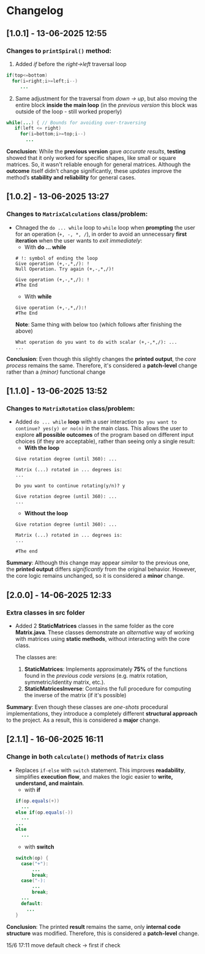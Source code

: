 # Changelog
## [1.0.1] - 13-06-2025 12:55
### Changes to `printSpiral()` method:
1. Added *if* before the *right->left* traversal loop 
```java
if(top<=bottom) 
  for(i=right;i>=left;i--) 
     ...
```
2. Same adjustment for the traversal from *down -> up*, but also moving the entire block **inside the main loop** (in the *previous version* this block was outside of the loop - still worked properly)
```java
while(...) { // Bounds for avoiding over-traversing           
   if(left <= right)
     for(i=bottom;i>=top;i--) 
       ...
```
**Conclusion**: While the **previous version** gave *accurate results*, **testing** showed that it only worked for specific shapes, like small or square matrices. So, it wasn't reliable enough for general matrices. Although the **outcome** itself didn’t change significantly, these *updates* improve the method’s **stability and reliability** for general cases.
  
## [1.0.2] - 13-06-2025 13:27
### Changes to `MatrixCalculations` class/problem:
- Chnaged the `do ... while` loop to `while` loop when **prompting** the user for an operation (`+, -, *, /`), in order to avoid an unnecessary **first iteration** when the user wants to *exit immediately*:
  - With **do ... while**
  ```
  # !: symbol of ending the loop
  Give operation (+,-,*,/): !
  Null Operation. Try again (+,-,*,/)!

  Give operation (+,-,*,/): !
  #The End 
  ```
  - With **while**
  ```
  Give operation (+,-,*,/):!
  #The End
  ```
  **Note**: Same thing with below too (which follows after finishing the above)
  ```
  What operation do you want to do with scalar (+,-,*,/): ...
  ...
  ```
**Conclusion**: Even though this slightly changes the **printed output**, the *core process* remains the same. Therefore, it's considered a **patch-level** change rather than a *(minor)* functional change

## [1.1.0] - 13-06-2025 13:52
### Changes to `MatrixRotation` class/problem:
- Added `do ... while` **loop** with a user interaction `Do you want to continue? yes(y) or no(n)` in the main class. This allows the user to explore **all possible outcomes** of the program based on different input choices (if they are acceptable), rather than seeing only a single result:
  - **With the loop**
  ``` 
  Give rotation degree (until 360): ...
  
  Matrix (...) rotated in ... degrees is: 
  ...
  
  Do you want to continue rotating(y/n)? y
  
  Give rotation degree (until 360): ...
  ...
  ```
  - **Without the loop**
  ```
  Give rotation degree (until 360): ...

  Matrix (...) rotated in ... degrees is: 
  ...

  #The end
  ```   
**Summary**: Although this change may appear *similar* to the previous one, the **printed output** differs *significantly* from the original behavior. However, the core logic remains unchanged, so it is considered a **minor** change.  

## [2.0.0] - 14-06-2025 12:33
### Extra classes in src folder
- Added 2 **StaticMatrices** classes in the same folder as the core **Matrix.java**. These classes demonstrate an *alternative* way of working with matrices using **static methods**, without interacting with the core class.

  The classes are:
  1. **StaticMatrices**: Implements approximately **75%** of the functions found in the *previous code versions* (e.g. matrix rotation, symmetric/identity matrix, etc.).
  2. **StaticMatricesInverse**: Contains the full procedure for computing the inverse of the matrix (if it's possible)

**Summary**: Even though these classes are *one-shots* procedural implementations, they introduce a completely different **structural approach** to the project. As a result, this is considered a **major** change.

## [2.1.1] - 16-06-2025 16:11
### Change in both `calculate()` methods of `Matrix` class
- Replaces `if-else` with `switch` statement. This improves **readability**, simplifies **execution flow**, and makes the logic easier to **write, understand, and maintain**.
  - with **if**
  ```java
  if(op.equals(+))
    ...
  else if(op.equals(-))
    ...
  ...
  else
    ...
  ```
  - with **switch**
  ```java
  switch(op) {
    case("+"):
        ...
        break;
    case("-):
        ...
        break;
    ...
    default:
      ... 
  }
  ```
**Conclusion**: The printed **result** remains the same, only  **internal code structure** was modified. Therefore, this is considered a **patch-level** change.

15/6 17:11 move default check -> first if check
